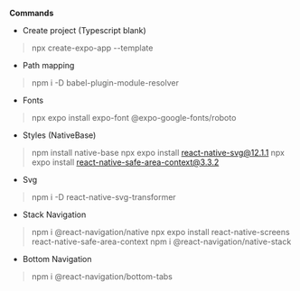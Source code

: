 **Commands**

- Create project (Typescript blank)
> npx create-expo-app --template

- Path mapping
> npm i -D babel-plugin-module-resolver

- Fonts
> npx expo install expo-font @expo-google-fonts/roboto

- Styles (NativeBase)
> npm install native-base
> npx expo install react-native-svg@12.1.1
> npx expo install react-native-safe-area-context@3.3.2

- Svg
> npm i -D react-native-svg-transformer

- Stack Navigation
> npm i @react-navigation/native
> npx expo install react-native-screens react-native-safe-area-context
> npm i @react-navigation/native-stack

- Bottom Navigation
> npm i @react-navigation/bottom-tabs